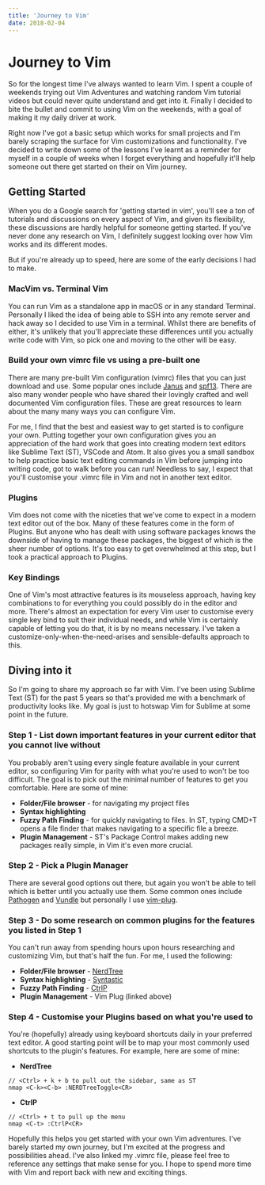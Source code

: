 ```yaml
---
title: 'Journey to Vim'
date: 2018-02-04
---
```


# Journey to Vim

So for the longest time I've always wanted to learn Vim. I spent a couple of weekends trying out Vim Adventures and
watching random Vim tutorial videos but could never quite understand and get into it. Finally I decided to bite the
bullet and commit to using Vim on the weekends, with a goal of making it my daily driver at work.

Right now I've got a basic setup which works for small projects and I'm barely scraping the surface for Vim
customizations and functionality. I've decided to write down some of the lessons I've learnt as a reminder for myself in
a couple of weeks when I forget everything and hopefully it'll help someone out there get started on their on Vim
journey.

## Getting Started

When you do a Google search for 'getting started in vim', you'll see a ton of tutorials and discussions on every aspect
of Vim, and given its flexibility, these discussions are hardly helpful for someone getting started. If you've never
done any research on Vim, I definitely suggest looking over how Vim works and its different modes. 

But if you're already up to speed, here are some of the early decisions I had to make.

### MacVim vs. Terminal Vim
You can run Vim as a standalone app in macOS or in any standard Terminal. Personally I liked the idea of being able to
SSH into any remote server and hack away so I decided to use Vim in a terminal. Whilst there are benefits of either,
it's unlikely that you'll appreciate these differences until you actually write code with Vim, so pick one and moving to
the other will be easy.

### Build your own vimrc file vs using a pre-built one
There are many pre-built Vim configuration (vimrc) files that you can just download and use. Some popular ones include
[Janus](https://github.com/carlhuda/janus) and [spf13](https://github.com/spf13/spf13-vim). There are also many wonder
people who have shared their lovingly crafted and well documented Vim configuration files. These are great resources to
learn about the many many ways you can configure Vim.

For me, I find that the best and easiest way to get started is to configure your own. Putting together your own
configuration gives you an appreciation of the hard work that goes into creating modern text editors like Sublime Text
(ST), VSCode and Atom. It also gives you a small sandbox to help practice basic text editing commands in Vim before jumping
into writing code, got to walk before you can run! Needless to say, I expect that you'll customise your .vimrc file in
Vim and not in another text editor.

### Plugins
Vim does not come with the niceties that we've come to expect in a modern text editor out of the box. Many of these
features come in the form of Plugins. But anyone who has dealt with using software packages knows the downside of having
to manage these packages, the biggest of which is the sheer number of options. It's too easy to get overwhelmed at this
step, but I took a practical approach to Plugins.

### Key Bindings
One of Vim's most attractive features is its mouseless approach, having key combinations to for everything you could
possibly do in the editor and more. There's almost an expectation for every Vim user to customise every single key bind
to suit their individual needs, and while Vim is certainly capable of letting you do that, it is by no means necessary.
I've taken a customize-only-when-the-need-arises and sensible-defaults approach to this.

## Diving into it
So I'm going to share my approach so far with Vim. I've been using Sublime Text (ST) for the past 5 years so that's provided
me with a benchmark of productivity looks like. My goal is just to hotswap Vim for Sublime at some point in the future.

### Step 1 - List down important features in your current editor that you cannot live without
You probably aren't using every single feature available in your current editor, so configuring Vim for parity with what
you're used to won't be too difficult. The goal is to pick out the minimal number of features to get you comfortable. Here are some of mine:

- **Folder/File browser** - for navigating my project files
- **Syntax highlighting**
- **Fuzzy Path Finding** - for quickly navigating to files. In ST, typing CMD+T opens a file finder that makes
  navigating to a specific file a breeze.
- **Plugin Management** - ST's Package Control makes adding new packages really simple, in Vim it's even more crucial.

### Step 2 - Pick a Plugin Manager
There are several good options out there, but again you won't be able to tell which is better until you actually use
them. Some common ones include [Pathogen](https://github.com/tpope/vim-pathogen) and 
[Vundle](https://github.com/VundleVim/Vundle.vim) but personally I use [vim-plug](https://github.com/junegunn/vim-plug).

### Step 3 - Do some research on common plugins for the features you listed in Step 1
You can't run away from spending hours upon hours researching and customizing Vim, but that's half the fun. For me, I
used the following:

- **Folder/File browser** - [NerdTree](https://github.com/scrooloose/nerdtree)
- **Syntax highlighting** - [Syntastic](https://github.com/vim-syntastic/syntastic)
- **Fuzzy Path Finding** - [CtrlP](https://github.com/ctrlpvim/ctrlp.vim)
- **Plugin Management** - Vim Plug (linked above)

### Step 4 - Customise your Plugins based on what you're used to
You're (hopefully) already using keyboard shortcuts daily in your preferred text editor. A good starting point will be
to map your most commonly used shortcuts to the plugin's features. For example, here are some of mine:

- **NerdTree**
```
// <Ctrl> + k + b to pull out the sidebar, same as ST
nmap <C-k><C-b> :NERDTreeToggle<CR>
```

- **CtrlP**
```
// <Ctrl> + t to pull up the menu
nmap <C-t> :CtrlP<CR>
```

Hopefully this helps you get started with your own Vim adventures. I've barely started my own journey, but I'm excited
at the progress and possibilities ahead. I've also linked my .vimrc file, please feel free to reference any settings
that make sense for you. I hope to spend more time with Vim and report back with new and exciting things.


